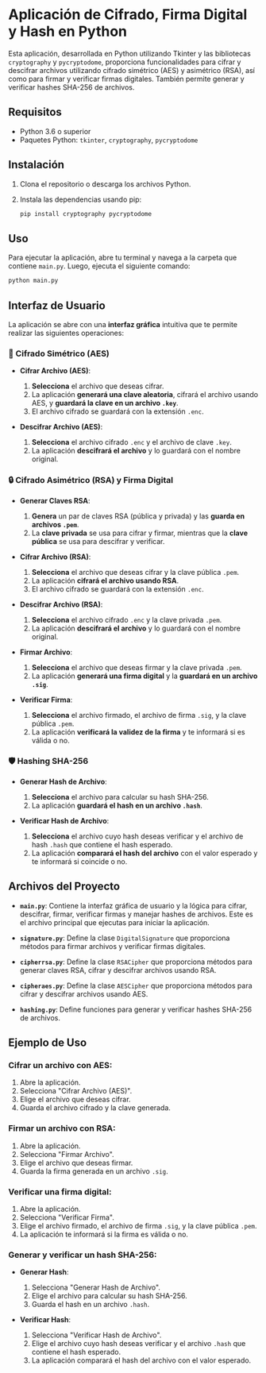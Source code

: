 # Aplicación de Cifrado, Firma Digital y Hash en Python

Esta aplicación, desarrollada en Python utilizando Tkinter y las bibliotecas `cryptography` y `pycryptodome`, proporciona funcionalidades para cifrar y descifrar archivos utilizando cifrado simétrico (AES) y asimétrico (RSA), así como para firmar y verificar firmas digitales. También permite generar y verificar hashes SHA-256 de archivos.

## Requisitos

- Python 3.6 o superior
- Paquetes Python: `tkinter`, `cryptography`, `pycryptodome`

## Instalación

1. Clona el repositorio o descarga los archivos Python.

2. Instala las dependencias usando pip:

    ```bash
    pip install cryptography pycryptodome
    ```

## Uso

Para ejecutar la aplicación, abre tu terminal y navega a la carpeta que contiene `main.py`. Luego, ejecuta el siguiente comando:

```bash
python main.py
```

## Interfaz de Usuario

La aplicación se abre con una **interfaz gráfica** intuitiva que te permite realizar las siguientes operaciones:

### 🔐 Cifrado Simétrico (AES)

- **Cifrar Archivo (AES)**:
  1. **Selecciona** el archivo que deseas cifrar.
  2. La aplicación **generará una clave aleatoria**, cifrará el archivo usando AES, y **guardará la clave en un archivo `.key`**.
  3. El archivo cifrado se guardará con la extensión `.enc`.

- **Descifrar Archivo (AES)**:
  1. **Selecciona** el archivo cifrado `.enc` y el archivo de clave `.key`.
  2. La aplicación **descifrará el archivo** y lo guardará con el nombre original.

### 🔒 Cifrado Asimétrico (RSA) y Firma Digital

- **Generar Claves RSA**:
  1. **Genera** un par de claves RSA (pública y privada) y las **guarda en archivos `.pem`**.
  2. La **clave privada** se usa para cifrar y firmar, mientras que la **clave pública** se usa para descifrar y verificar.

- **Cifrar Archivo (RSA)**:
  1. **Selecciona** el archivo que deseas cifrar y la clave pública `.pem`.
  2. La aplicación **cifrará el archivo usando RSA**.
  3. El archivo cifrado se guardará con la extensión `.enc`.

- **Descifrar Archivo (RSA)**:
  1. **Selecciona** el archivo cifrado `.enc` y la clave privada `.pem`.
  2. La aplicación **descifrará el archivo** y lo guardará con el nombre original.

- **Firmar Archivo**:
  1. **Selecciona** el archivo que deseas firmar y la clave privada `.pem`.
  2. La aplicación **generará una firma digital** y la **guardará en un archivo `.sig`**.

- **Verificar Firma**:
  1. **Selecciona** el archivo firmado, el archivo de firma `.sig`, y la clave pública `.pem`.
  2. La aplicación **verificará la validez de la firma** y te informará si es válida o no.

### 🛡️ Hashing SHA-256

- **Generar Hash de Archivo**:
  1. **Selecciona** el archivo para calcular su hash SHA-256.
  2. La aplicación **guardará el hash en un archivo `.hash`**.

- **Verificar Hash de Archivo**:
  1. **Selecciona** el archivo cuyo hash deseas verificar y el archivo de hash `.hash` que contiene el hash esperado.
  2. La aplicación **comparará el hash del archivo** con el valor esperado y te informará si coincide o no.

## Archivos del Proyecto

- **`main.py`**: Contiene la interfaz gráfica de usuario y la lógica para cifrar, descifrar, firmar, verificar firmas y manejar hashes de archivos. Este es el archivo principal que ejecutas para iniciar la aplicación.

- **`signature.py`**: Define la clase `DigitalSignature` que proporciona métodos para firmar archivos y verificar firmas digitales.

- **`cipherrsa.py`**: Define la clase `RSACipher` que proporciona métodos para generar claves RSA, cifrar y descifrar archivos usando RSA.

- **`cipheraes.py`**: Define la clase `AESCipher` que proporciona métodos para cifrar y descifrar archivos usando AES.

- **`hashing.py`**: Define funciones para generar y verificar hashes SHA-256 de archivos.

## Ejemplo de Uso

### Cifrar un archivo con AES:

1. Abre la aplicación.
2. Selecciona "Cifrar Archivo (AES)".
3. Elige el archivo que deseas cifrar.
4. Guarda el archivo cifrado y la clave generada.

### Firmar un archivo con RSA:

1. Abre la aplicación.
2. Selecciona "Firmar Archivo".
3. Elige el archivo que deseas firmar.
4. Guarda la firma generada en un archivo `.sig`.

### Verificar una firma digital:

1. Abre la aplicación.
2. Selecciona "Verificar Firma".
3. Elige el archivo firmado, el archivo de firma `.sig`, y la clave pública `.pem`.
4. La aplicación te informará si la firma es válida o no.

### Generar y verificar un hash SHA-256:

- **Generar Hash**:
  1. Selecciona "Generar Hash de Archivo".
  2. Elige el archivo para calcular su hash SHA-256.
  3. Guarda el hash en un archivo `.hash`.

- **Verificar Hash**:
  1. Selecciona "Verificar Hash de Archivo".
  2. Elige el archivo cuyo hash deseas verificar y el archivo `.hash` que contiene el hash esperado.
  3. La aplicación comparará el hash del archivo con el valor esperado.
